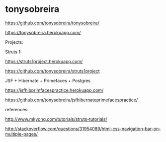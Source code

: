# tonysobreira

https://github.com/tonysobreira/tonysobreira/

https://tonysobreira.herokuapp.com/

Projects:

Struts 1:

https://struts1project.herokuapp.com/

https://github.com/tonysobreira/struts1project

JSF + Hibernate + Primefaces + Postgres

https://jsfhibprimfacespractice.herokuapp.com/

https://github.com/tonysobreira/jsfhibernateprimefacespractice/


references:

http://www.mkyong.com/tutorials/struts-tutorials/

http://stackoverflow.com/questions/31954089/html-css-navigation-bar-on-multiple-pages/
